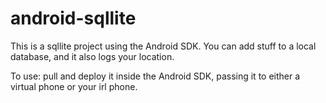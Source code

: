 # android-sqllite

This is a sqllite project using the Android SDK. You can add stuff to a local database, and it also logs your location. 

To use: pull and deploy it inside the Android SDK, passing it to either a virtual phone or your irl phone.

